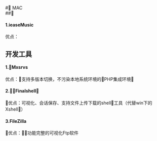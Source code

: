 # MAC  
##  
#### 1.ieaseMusic
优点：  


## 开发工具
#### 1.Mxsrvs
优点：支持多版本切换，不污染本地系统环境的PHP集成环境
#### 2.Finalshell
优点：可视化、会话保存、支持文件上传下载的shell工具（代替win下的Xshell）
#### 3.FileZilla
优点：功能完整的可视化Ftp软件
